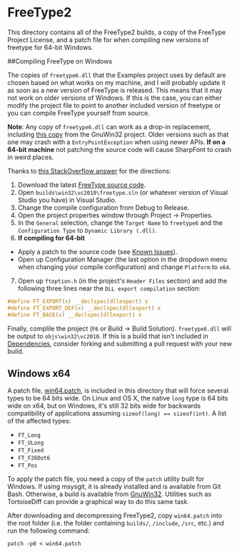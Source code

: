 FreeType2
=========

This directory contains all of the FreeType2 builds, a copy of the FreeType
Project License, and a patch file for when compiling new versions of freetype
for 64-bit Windows.

##Compiling FreeType on Windows

The copies of `freetype6.dll` that the Examples project uses by default are
chosen based on what works on my machine, and I will probably update it as
soon as a new version of FreeType is released. This means that it may not work
on older versions of Windows. If this is the case, you can either modify
the project file to point to another included version of freetype or you can
compile FreeType yourself from source.

**Note**: Any copy of `freetype6.dll` can work as a drop-in replacement,
including [this copy][1] from the GnuWin32 project. Older versions such as
that one may crash with a `EntryPointException` when using newer APIs. **If on
a 64-bit machine** not patching the source code will cause SharpFont to crash
in weird places.

Thanks to [this StackOverflow answer][2] for the directions:

 1. Download the latest [FreeType source code][3].
 2. Open `builds\win32\vc2010\freetype.sln` (or whatever version of Visual
 Studio you have) in Visual Studio.
 3. Change the compile configuration from Debug to Release.
 4. Open the project properties window through Project -> Properties.
 5. In the `General` selection, change the `Target Name` to `freetype6` and
 the `Configuration Type` to `Dynamic Library (.dll)`.
 6. **If compiling for 64-bit** 
   - Apply a patch to the source code (see [Known Issues](#known-issues)).
   - Open up Configuration Manager (the last option in  the dropdown menu when
   changing your compile configuration) and change `Platform` to `x64`.
 7. Open up `ftoption.h` (in the project's `Header Files` section) and add the
 following three lines near the `DLL export compilation` section:

```C
#define FT_EXPORT(x) __declspec(dllexport) x
#define FT_EXPORT_DEF(x) __declspec(dllexport) x
#define FT_BASE(x) __declspec(dllexport) x
```

Finally, complile the project (`F6` or Build -> Build Solution).
`freetype6.dll` will be output to `objs\win32\vc2010`. If this is a build that
isn't included in [Dependencies][4], consider forking and submitting a pull
request with your new build.

## Windows x64

A patch file, [win64.patch][5], is included in this directory that will force
several types to be 64 bits wide. On Linux and OS X, the native `long` type is
64 bits wide on x64, but on Windows, it's still 32 bits wide for backwards
compatibility of applications assuming `sizeof(long) == sizeof(int)`. A list
of the affected types:

  - `FT_Long`
  - `FT_ULong`
  - `FT_Fixed`
  - `FT_F26Dot6`
  - `FT_Pos`
  
To apply the patch file, you need a copy of the `patch` utility built for
Windows. If using msysgit, it is already installed and is available from Git
Bash. Otherwise, a build is available from [GnuWin32][6]. Utilities such as
TortoiseDiff can provide a graphical way to do this same task.

After downloading and decompressing FreeType2, copy `win64.patch` into the
root folder (i.e. the folder containing `builds/`, `/include`, `/src`, etc.)
and run the following command:

```
patch -p0 < win64.patch
```

[1]: http://gnuwin32.sourceforge.net/packages/freetype.htm
[2]: http://stackoverflow.com/a/7387618/1122135
[3]: http://sourceforge.net/projects/freetype/files/freetype2/
[4]: https://github.com/Robmaister/SharpFont.Dependencies
[5]: https://github.com/Robmaister/SharpFont.Dependencies/blob/master/freetype2/win64.patch
[6]: http://gnuwin32.sourceforge.net/packages/patch.htm

